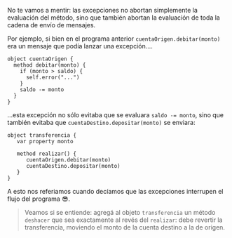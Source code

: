 No te vamos a mentir: las excepciones no abortan simplemente la evaluación del método, sino que también abortan la evaluación de toda la cadena de envío de mensajes.  

Por ejemplo, si bien en el programa anterior `cuentaOrigen.debitar(monto)` era un mensaje que podía lanzar una excepción....

```wollok
object cuentaOrigen {
  method debitar(monto) {
    if (monto > saldo) {
      self.error("...")
    }
    saldo -= monto
  }
}
```

...esta excepción no sólo evitaba que se evaluara `saldo -= monto`, sino que también evitaba que `cuentaDestino.depositar(monto)` se enviara:

```wollok
object transferencia {
   var property monto
   
   method realizar() {
      cuentaOrigen.debitar(monto)
      cuentaDestino.depositar(monto)
   }
}
```

A esto nos referiamos cuando decíamos que las excepciones interrupen el flujo del programa :sunglasses:.

> Veamos si se entiende: agregá al objeto `transferencia` un método `deshacer` que sea exactamente al revés del `realizar`: debe revertir la transferencia, moviendo el monto de la cuenta destino a la de origen. 
